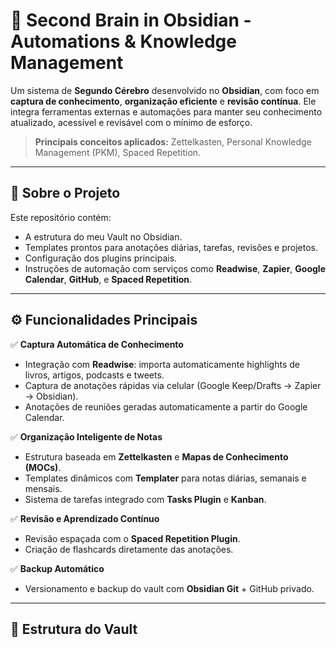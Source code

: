 # 🧠 Second Brain in Obsidian - Automations & Knowledge Management

Um sistema de **Segundo Cérebro** desenvolvido no **Obsidian**, com foco em **captura de conhecimento**, **organização eficiente** e **revisão contínua**. Ele integra ferramentas externas e automações para manter seu conhecimento atualizado, acessível e revisável com o mínimo de esforço.

> **Principais conceitos aplicados:** Zettelkasten, Personal Knowledge Management (PKM), Spaced Repetition.

---

## 🚀 Sobre o Projeto

Este repositório contém:
- A estrutura do meu Vault no Obsidian.
- Templates prontos para anotações diárias, tarefas, revisões e projetos.
- Configuração dos plugins principais.
- Instruções de automação com serviços como **Readwise**, **Zapier**, **Google Calendar**, **GitHub**, e **Spaced Repetition**.

---

## ⚙️ Funcionalidades Principais

✅ **Captura Automática de Conhecimento**  
- Integração com **Readwise**: importa automaticamente highlights de livros, artigos, podcasts e tweets.  
- Captura de anotações rápidas via celular (Google Keep/Drafts → Zapier → Obsidian).  
- Anotações de reuniões geradas automaticamente a partir do Google Calendar.

✅ **Organização Inteligente de Notas**  
- Estrutura baseada em **Zettelkasten** e **Mapas de Conhecimento (MOCs)**.  
- Templates dinâmicos com **Templater** para notas diárias, semanais e mensais.  
- Sistema de tarefas integrado com **Tasks Plugin** e **Kanban**.

✅ **Revisão e Aprendizado Contínuo**  
- Revisão espaçada com o **Spaced Repetition Plugin**.  
- Criação de flashcards diretamente das anotações.

✅ **Backup Automático**  
- Versionamento e backup do vault com **Obsidian Git** + GitHub privado.

---

## 📂 Estrutura do Vault


